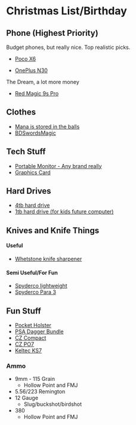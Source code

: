 # Christmas List/Birthday

## Phone (Highest Priority)
Budget phones, but really nice. Top realistic picks.
* [Poco X6](https://www.amazon.com/Xiaomi-Global-Unlocked-Tmobile-Charger/dp/B0CR514L7L/ref=sr_1_6?sr=8-6)

* [OnePlus N30](https://www.amazon.com/OnePlus-Unlocked-Dual-SIM-Charging-Chromatic/dp/B0C22BRGLG/ref=mp_s_a_1_1_vs_ar?crid=8QJIQI8DRN57&dib=eyJ2IjoiMSJ9.CxXQewkAQmZBcpJfXf9N0DfFOu-d0QJJ7-i3w9d3z3_cM_58TtnWUQJRgyz1M0dP4xE6R7S2uS-xBKU7QfoowRa16bopyTaX68naxJrqJcWcQ3q-uC-g3-sesfaj9qpLmINbg_GFxOzrK1csSAKcOjz6QSAhOcJijJmY8E8Abnc0RAajqdLSzoTL6C05M9oimd4QnZDsqBCf3r5dCwMhGQ.XzJ6weZBX2pLFCgZwok8hpm8jVk830KH9x42UqiWMYo&dib_tag=se&keywords=one+plus+nord+n30&qid=1730062147&sprefix=one+plus+nord+n30%2Caps%2C279&sr=8-1)

The Dream, a lot more money
* [Red Magic 9s Pro](https://na.redmagic.gg/products/redmagic-9s-pro?goal=0_b27fb2cae5-61440e89da-350859957&variant=44588945146034)

## Clothes
* [Mana is stored in the balls](https://wizardofbarge.com/collections/frontpage/products/mana-drought-tee?variant=45400735351009)
* [BDSwordsMagic](https://wizardofbarge.com/collections/frontpage/products/bdsm-longsleeve?variant=43638200434913)

## Tech Stuff
* [Portable Monitor - Any brand really](https://www.amazon.com/s?k=portable+monitor)
* [Graphics Card](https://www.amazon.com/PowerColor-Radeon-5700-GDDR6-Graphics/dp/B07WW2SZRY/ref=mp_s_a_1_18_so_VIDEO_CARD?crid=2X6X2ZWAZQMLM&dib=eyJ2IjoiMSJ9.hioupIIBnYS8wBwtHx-vORdjJHOszeP6IqW4fMpTKsLCIcNS0laTBtIv5T9osWT1gmIswLyabC-HUS8BZbzNJ9NKDfMhM5hyUcan4_HEUWyXoxxcph-kACOiX7DkuOYvHDdyOSApzJ1PW2AdZ3p_RoToCHNmK8R77j-NYlTVXtHBh9u1UipJCjOALLP8O9sEtAwTe-lWf6kp4sjlyaQIfQJ--uINm64S6-EgfjHU712nVoyohip70poFQBlreD7erHzJwdLEjrXzEmZCOJ17bk_Cl8z_b797FMAqiVw52JnoXwyTdvg6kYuTPy2rv76AUcUiO0KM9g99ZPPi0u7aEzgXR1BLJ6jViVIDuU73wG9tNwz_z0I_6vVfKmRbvWCjhEnRM6LlTq9mTEsnQp_wePjccWzr0qhw3vc6IIB7GPo.CSFFB53go3X2l6ifSqMtNXV1ZP1pwo0dGLrTJCbGz00&dib_tag=se&keywords=radeon+5700xt&qid=1734797865&sprefix=radeon+5700xt%2Caps%2C196&sr=8-18&xpid=lvLuKSXVugEdk)

## Hard Drives
* [4tb hard drive](https://www.amazon.com/Seagate-BarraCuda-Internal-Drive-3-5-Inch/dp/B07D9C7SQH/ref=sr_1_3?sr=8-3)
* [1tb hard drive (for kids future computer)](https://www.newegg.com/seagate-barracuda-st1000dm010-1tb/p/N82E16822179010)

## Knives and Knife Things

#### Useful
* [Whetstone knife sharpener](https://www.amazon.com/Sharp-Pebble-Sharpening-Flattening-NonSlip/dp/B08Q364Q2M)

#### Semi Useful/For Fun
* [Spyderco lightweight](https://www.amazon.com/Spyderco-Tenacious-Lightweight-Folding-Stainless/dp/B083ZMLSWZ/ref=mp_s_a_1_3?crid=2J3QAVH7VSUNG&keywords=spyderco+knife&qid=1700766224&sprefix=spyder%2Caps%2C202&sr=8-3)
* [Spyderco Para 3](https://www.amazon.com/Spyderco-Lightweight-Signature-Stainless-Durable/dp/B07XVR2K7P/ref=mp_s_a_1_19?crid=2J3QAVH7VSUNG&keywords=spyderco+knife&qid=1700766224&sprefix=spyder%2Caps%2C202&sr=8-19)

## Fun Stuff

* [Pocket Holster](https://www.amazon.com/ComfortTac-Comfortable-Concealed-Revolvers-Subcompact/dp/B071ZD4F71/ref=sr_1_5?keywords=pocket%2Bholster&sr=8-5&th=1)
* [PSA Dagger Bundle](https://palmettostatearmory.com/psa-dagger-compact-9mm-pistol-with-sw1-ecc-rmr-slide-threaded-barrel-w-10-15rd-mag-and-bag-sniper-green-rear-sight-rear.html)
* [CZ Compact](https://palmettostatearmory.com/cz-75-compact-9mm-pistol-black-91190.html)
* [CZ PO7](https://palmettostatearmory.com/cz-p07-9mm-pistol-black-91086.html)
* [Keltec KS7](https://palmettostatearmory.com/kel-tec-12-ga-ks7-pump-shotgun-ks7blk.html)

### Ammo
* 9mm - 115 Grain
    * Hollow Point and FMJ
* 5.56/223 Remington
* 12 Gauge
    * Slug/buckshot/birdshot
* 380
    * Hollow Point and FMJ
